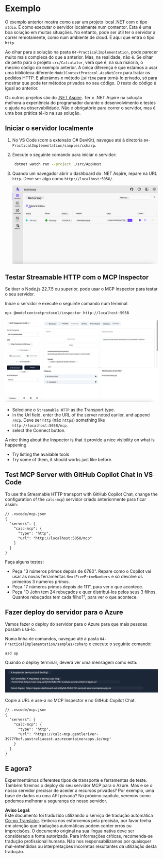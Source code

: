 <!--
CO_OP_TRANSLATOR_METADATA:
{
  "original_hash": "0bc7bd48f55f1565f1d95ccb2c16f728",
  "translation_date": "2025-06-18T07:49:19+00:00",
  "source_file": "04-PracticalImplementation/samples/csharp/README.md",
  "language_code": "pt"
}
-->
# Exemplo

O exemplo anterior mostra como usar um projeto local .NET com o tipo `stdio`. E como executar o servidor localmente num contentor. Esta é uma boa solução em muitas situações. No entanto, pode ser útil ter o servidor a correr remotamente, como num ambiente de cloud. É aqui que entra o tipo `http`.

Ao olhar para a solução na pasta `04-PracticalImplementation`, pode parecer muito mais complexa do que a anterior. Mas, na realidade, não é. Se olhar de perto para o projeto `src/Calculator`, verá que é, na sua maioria, o mesmo código do exemplo anterior. A única diferença é que estamos a usar uma biblioteca diferente `ModelContextProtocol.AspNetCore` para tratar os pedidos HTTP. E alterámos o método `IsPrime` para torná-lo privado, só para mostrar que pode ter métodos privados no seu código. O resto do código é igual ao anterior.

Os outros projetos são do [.NET Aspire](https://learn.microsoft.com/dotnet/aspire/get-started/aspire-overview). Ter o .NET Aspire na solução melhora a experiência do programador durante o desenvolvimento e testes e ajuda na observabilidade. Não é obrigatório para correr o servidor, mas é uma boa prática tê-lo na sua solução.

## Iniciar o servidor localmente

1. No VS Code (com a extensão C# DevKit), navegue até à diretoria `04-PracticalImplementation/samples/csharp`.
1. Execute o seguinte comando para iniciar o servidor:

   ```bash
    dotnet watch run --project ./src/AppHost
   ```

1. Quando um navegador abrir o dashboard do .NET Aspire, repare na URL `http`. Deve ser algo como `http://localhost:5058/`.

   ![Dashboard do .NET Aspire](../../../../../translated_images/dotnet-aspire-dashboard.0a7095710e9301e90df2efd867e1b675b3b9bc2ccd7feb1ebddc0751522bc37c.pt.png)

## Testar Streamable HTTP com o MCP Inspector

Se tiver o Node.js 22.7.5 ou superior, pode usar o MCP Inspector para testar o seu servidor.

Inicie o servidor e execute o seguinte comando num terminal:

```bash
npx @modelcontextprotocol/inspector http://localhost:5058
```

![MCP Inspector](../../../../../translated_images/mcp-inspector.c223422b9b494fb4a518a3b3911b3e708e6a5715069470f9163ee2ee8d5f1ba9.pt.png)

- Selecione o `Streamable HTTP` as the Transport type.
- In the Url field, enter the URL of the server noted earlier, and append `/mcp`. Deve ser `http` (não `https`) something like `http://localhost:5058/mcp`.
- select the Connect button.

A nice thing about the Inspector is that it provide a nice visibility on what is happening.

- Try listing the available tools
- Try some of them, it should works just like before.

## Test MCP Server with GitHub Copilot Chat in VS Code

To use the Streamable HTTP transport with GitHub Copilot Chat, change the configuration of the `calc-mcp`) servidor criado anteriormente para ficar assim:

```jsonc
// .vscode/mcp.json
{
  "servers": {
    "calc-mcp": {
      "type": "http",
      "url": "http://localhost:5058/mcp"
    }
  }
}
```

Faça alguns testes:

- Peça "3 números primos depois de 6780". Repare como o Copilot vai usar as novas ferramentas `NextFivePrimeNumbers` e só devolve os primeiros 3 números primos.
- Peça "7 números primos depois de 111", para ver o que acontece.
- Peça "O John tem 24 rebuçados e quer distribuí-los pelos seus 3 filhos. Quantos rebuçados tem cada filho?", para ver o que acontece.

## Fazer deploy do servidor para o Azure

Vamos fazer o deploy do servidor para o Azure para que mais pessoas possam usá-lo.

Numa linha de comandos, navegue até à pasta `04-PracticalImplementation/samples/csharp` e execute o seguinte comando:

```bash
azd up
```

Quando o deploy terminar, deverá ver uma mensagem como esta:

![Deploy Azd bem-sucedido](../../../../../translated_images/azd-deployment-success.bd42940493f1b834a5ce6251a6f88966546009b350df59d0cc4a8caabe94a4f1.pt.png)

Copie a URL e use-a no MCP Inspector e no GitHub Copilot Chat.

```jsonc
// .vscode/mcp.json
{
  "servers": {
    "calc-mcp": {
      "type": "http",
      "url": "https://calc-mcp.gentleriver-3977fbcf.australiaeast.azurecontainerapps.io/mcp"
    }
  }
}
```

## E agora?

Experimentámos diferentes tipos de transporte e ferramentas de teste. Também fizemos o deploy do seu servidor MCP para o Azure. Mas e se o nosso servidor precisar de aceder a recursos privados? Por exemplo, uma base de dados ou uma API privada? No próximo capítulo, veremos como podemos melhorar a segurança do nosso servidor.

**Aviso Legal**:  
Este documento foi traduzido utilizando o serviço de tradução automática [Co-op Translator](https://github.com/Azure/co-op-translator). Embora nos esforcemos pela precisão, por favor tenha em atenção que traduções automáticas podem conter erros ou imprecisões. O documento original na sua língua nativa deve ser considerado a fonte autorizada. Para informações críticas, recomenda-se tradução profissional humana. Não nos responsabilizamos por quaisquer mal-entendidos ou interpretações incorretas resultantes da utilização desta tradução.